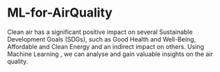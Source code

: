 # ML-for-AirQuality
Clean air has a significant positive impact on several Sustainable Development Goals (SDGs), such as Good Health and Well-Being, Affordable and Clean Energy and an indirect impact on others.  Using Machine Learning , we can analyse and gain valuable insights on the air quality. 
